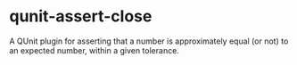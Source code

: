qunit-assert-close
==================

A QUnit plugin for asserting that a number is approximately equal (or not) to an expected number, within a given tolerance.
